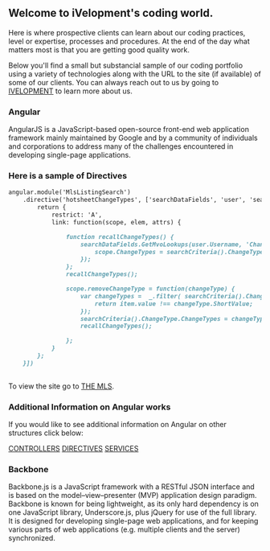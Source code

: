 ## Welcome to iVelopment's coding world. 

Here is where prospective clients can learn about our coding practices, level or expertise, processes and procedures. At the end of the day what matters most is that you are getting good quality work. 

Below you'll find a small but substancial sample of our coding portfolio using a variety of technologies along with the URL to the site (if available) of some of our clients. You can always reach out to us by going to [IVELOPMENT](http://www.ivelopment.com/) to learn more about us.

### Angular 

AngularJS is a JavaScript-based open-source front-end web application framework mainly maintained by Google and by a community of individuals and corporations to address many of the challenges encountered in developing single-page applications.

### Here is a sample of Directives

```markdown
angular.module('MlsListingSearch')
    .directive('hotsheetChangeTypes', ['searchDataFields', 'user', 'searchCriteria', function(searchDataFields, user, searchCriteria) {
        return {
            restrict: 'A',
            link: function(scope, elem, attrs) {

                function recallChangeTypes() {
                    searchDataFields.GetMvoLookups(user.Username, 'ChangeType', searchCriteria().SearchType).then(function(res) {
                        scope.ChangeTypes = searchCriteria().ChangeType.ChangeTypes.map(id => _.find(res, lookup => lookup.ShortValue === id.value));
                    });
                };
                recallChangeTypes();

                scope.removeChangeType = function(changeType) {
                    var changeTypes =  _.filter( searchCriteria().ChangeType.ChangeTypes, function(item) {
                        return item.value !== changeType.ShortValue;
                    });
                    searchCriteria().ChangeType.ChangeTypes = changeTypes;
                    recallChangeTypes();

                };
            }
        };
    }])
    
   ```

To view the site go to [THE MLS](https://www.themls.com/).

### Additional Information on Angular works

If you would like to see additional information on Angular on other structures click below: 

[CONTROLLERS](https://github.com/ppalma40/module-samples/tree/master/modules/controllers)
[DIRECTIVES](https://github.com/ppalma40/module-samples/tree/master/modules/directives)
[SERVICES](https://github.com/ppalma40/module-samples/tree/master/modules/services)

### Backbone

Backbone.js is a JavaScript framework with a RESTful JSON interface and is based on the model–view–presenter (MVP) application design paradigm. Backbone is known for being lightweight, as its only hard dependency is on one JavaScript library, Underscore.js, plus jQuery for use of the full library. It is designed for developing single-page web applications, and for keeping various parts of web applications (e.g. multiple clients and the server) synchronized.




